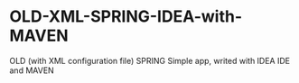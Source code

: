 # OLD-XML-SPRING-IDEA-with-MAVEN
OLD (with XML configuration file)  SPRING Simple app, writed with IDEA IDE and MAVEN
